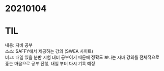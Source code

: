 # 20210104
# TIL

내용: 자바 공부 <br>
소스: SAFFY에서 제공하는 강의 (SWEA 사이트) <br>
비고: 내일 있을 분반 시험 대비 공부이기 때문에 정확도 보다는 자바 강의를 전체적으로 훑는 마음으로 공부 진행, 내일 부터 다시 기록 예정 <br>
